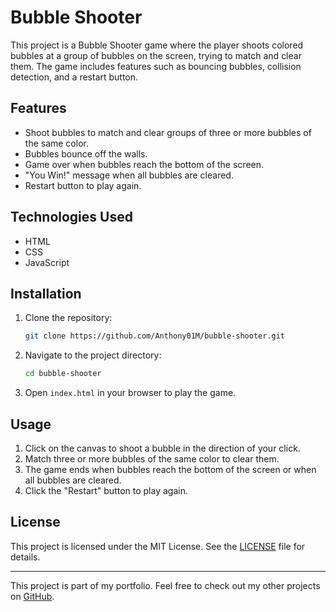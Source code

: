 # Bubble Shooter

This project is a Bubble Shooter game where the player shoots colored bubbles at a group of bubbles on the screen, trying to match and clear them. The game includes features such as bouncing bubbles, collision detection, and a restart button.

## Features

- Shoot bubbles to match and clear groups of three or more bubbles of the same color.
- Bubbles bounce off the walls.
- Game over when bubbles reach the bottom of the screen.
- "You Win!" message when all bubbles are cleared.
- Restart button to play again.

## Technologies Used

- HTML
- CSS
- JavaScript

## Installation

1. Clone the repository:
    ```sh
    git clone https://github.com/Anthony01M/bubble-shooter.git
    ```
2. Navigate to the project directory:
    ```sh
    cd bubble-shooter
    ```
3. Open `index.html` in your browser to play the game.

## Usage

1. Click on the canvas to shoot a bubble in the direction of your click.
2. Match three or more bubbles of the same color to clear them.
3. The game ends when bubbles reach the bottom of the screen or when all bubbles are cleared.
4. Click the "Restart" button to play again.

## License

This project is licensed under the MIT License. See the [LICENSE](LICENSE) file for details.

---

This project is part of my portfolio. Feel free to check out my other projects on [GitHub](https://github.com/Anthony01M).